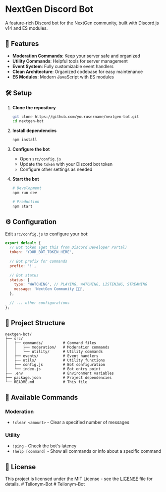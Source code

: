 # NextGen Discord Bot

A feature-rich Discord bot for the NextGen community, built with Discord.js v14 and ES modules.

## 🚀 Features

- **Moderation Commands**: Keep your server safe and organized
- **Utility Commands**: Helpful tools for server management
- **Event System**: Fully customizable event handlers
- **Clean Architecture**: Organized codebase for easy maintenance
- **ES Modules**: Modern JavaScript with ES modules

## 🛠️ Setup

1. **Clone the repository**
   ```bash
   git clone https://github.com/yourusername/nextgen-bot.git
   cd nextgen-bot
   ```

2. **Install dependencies**
   ```bash
   npm install
   ```

3. **Configure the bot**
   - Open `src/config.js`
   - Update the `token` with your Discord bot token
   - Configure other settings as needed

4. **Start the bot**
   ```bash
   # Development
   npm run dev
   
   # Production
   npm start
   ```

## ⚙️ Configuration

Edit `src/config.js` to configure your bot:

```javascript
export default {
  // Bot token (get this from Discord Developer Portal)
  token: 'YOUR_BOT_TOKEN_HERE',
  
  // Bot prefix for commands
  prefix: '!',
  
  // Bot status
  status: {
    type: 'WATCHING', // PLAYING, WATCHING, LISTENING, STREAMING
    message: 'NextGen Community 👨‍💻',
  },
  
  // ... other configurations
};
```

## 📂 Project Structure

```
nextgen-bot/
├── src/
│   ├── commands/         # Command files
│   │   ├── moderation/   # Moderation commands
│   │   └── utility/      # Utility commands
│   ├── events/           # Event handlers
│   ├── utils/            # Utility functions
│   ├── config.js         # Bot configuration
│   └── index.js          # Bot entry point
├── .env                  # Environment variables
├── package.json          # Project dependencies
└── README.md             # This file
```

## 🤖 Available Commands

### Moderation
- `!clear <amount>` - Clear a specified number of messages

### Utility
- `!ping` - Check the bot's latency
- `!help [command]` - Show all commands or info about a specific command

## 📝 License

This project is licensed under the MIT License - see the [LICENSE](LICENSE) file for details.
#   T e l l o n y m - B o t  
 #   T e l l o n y m - B o t  
 